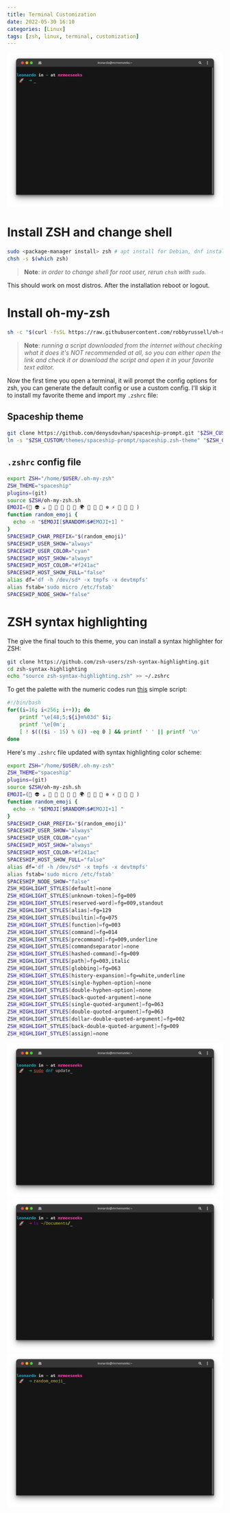 ```yaml
---
title: Terminal Customization
date: 2022-05-30 16:10
categories: [Linux]
tags: [zsh, linux, terminal, customization]
---
```


![Terminal](assets/img/terminal-rice.png)

# Install ZSH and change shell

```bash
sudo <package-manager install> zsh # apt install for Debian, dnf install for Fedora, etc.
chsh -s $(which zsh)
```
>**Note**: *in order to change shell for root user, rerun `chsh` with `sudo`.*

This should work on most distros. After the installation reboot or logout.

# Install oh-my-zsh

```bash
sh -c "$(curl -fsSL https://raw.githubusercontent.com/robbyrussell/oh-my-zsh/master/tools/install.sh)"
```
>**Note**: *running a script downloaded from the internet without checking what it does it's NOT recommended at all, so you can either open the link and check it or download the script and open it in your favorite text editor.*

Now the first time you open a terminal, it will prompt the config options for zsh, you can generate the default config or use a custom config. I'll skip it to install my favorite theme and import my `.zshrc` file:

## Spaceship theme
```bash
git clone https://github.com/denysdovhan/spaceship-prompt.git "$ZSH_CUSTOM/themes/spaceship-prompt" --depth=1
ln -s "$ZSH_CUSTOM/themes/spaceship-prompt/spaceship.zsh-theme" "$ZSH_CUSTOM/themes/spaceship.zsh-theme"
```

## `.zshrc` config file
```bash
export ZSH="/home/$USER/.oh-my-zsh"
ZSH_THEME="spaceship"
plugins=(git)
source $ZSH/oh-my-zsh.sh
EMOJI=(🚀 👽 ☕ 🐧 🍻 🔮 💾 🍪 🌍 🐫 🦊 🦄 ❄️ ⚡ 🎄 🌈 👻 )
function random_emoji {
  echo -n "$EMOJI[$RANDOM%$#EMOJI+1] "
}
SPACESHIP_CHAR_PREFIX="$(random_emoji)"
SPACESHIP_USER_SHOW="always"
SPACESHIP_USER_COLOR="cyan"
SPACESHIP_HOST_SHOW="always"
SPACESHIP_HOST_COLOR="#f241ac"
SPACESHIP_HOST_SHOW_FULL="false"
alias df='df -h /dev/sd* -x tmpfs -x devtmpfs'
alias fstab='sudo micro /etc/fstab'
SPACESHIP_NODE_SHOW="false"
```

# ZSH syntax highlighting

The give the final touch to this theme, you can install a syntax highlighter for ZSH:

```bash
git clone https://github.com/zsh-users/zsh-syntax-highlighting.git
cd zsh-syntax-highlighting
echo "source zsh-syntax-highlighting.zsh" >> ~/.zshrc
```
To get the palette with the numeric codes run [this](./assets/scripts/colors.sh) simple script:

```bash
#!/bin/bash
for((i=16; i<256; i++)); do
    printf "\e[48;5;${i}m%03d" $i;
    printf '\e[0m';
    [ ! $((($i - 15) % 6)) -eq 0 ] && printf ' ' || printf '\n'
done
```
Here's my `.zshrc` file updated with syntax highlighting color scheme:

```bash
export ZSH="/home/$USER/.oh-my-zsh"
ZSH_THEME="spaceship"
plugins=(git)
source $ZSH/oh-my-zsh.sh
EMOJI=(🚀 👽 ☕ 🐧 🍻 🔮 💾 🍪 🌍 🐫 🦊 🦄 ❄️ ⚡ 🎄 🌈 👻 )
function random_emoji {
  echo -n "$EMOJI[$RANDOM%$#EMOJI+1] "
}
SPACESHIP_CHAR_PREFIX="$(random_emoji)"
SPACESHIP_USER_SHOW="always"
SPACESHIP_USER_COLOR="cyan"
SPACESHIP_HOST_SHOW="always"
SPACESHIP_HOST_COLOR="#f241ac"
SPACESHIP_HOST_SHOW_FULL="false"
alias df='df -h /dev/sd* -x tmpfs -x devtmpfs'
alias fstab='sudo micro /etc/fstab'
SPACESHIP_NODE_SHOW="false"
ZSH_HIGHLIGHT_STYLES[default]=none
ZSH_HIGHLIGHT_STYLES[unknown-token]=fg=009
ZSH_HIGHLIGHT_STYLES[reserved-word]=fg=009,standout
ZSH_HIGHLIGHT_STYLES[alias]=fg=129
ZSH_HIGHLIGHT_STYLES[builtin]=fg=075
ZSH_HIGHLIGHT_STYLES[function]=fg=003
ZSH_HIGHLIGHT_STYLES[command]=fg=014
ZSH_HIGHLIGHT_STYLES[precommand]=fg=009,underline
ZSH_HIGHLIGHT_STYLES[commandseparator]=none
ZSH_HIGHLIGHT_STYLES[hashed-command]=fg=009
ZSH_HIGHLIGHT_STYLES[path]=fg=003,italic
ZSH_HIGHLIGHT_STYLES[globbing]=fg=063
ZSH_HIGHLIGHT_STYLES[history-expansion]=fg=white,underline
ZSH_HIGHLIGHT_STYLES[single-hyphen-option]=none
ZSH_HIGHLIGHT_STYLES[double-hyphen-option]=none
ZSH_HIGHLIGHT_STYLES[back-quoted-argument]=none
ZSH_HIGHLIGHT_STYLES[single-quoted-argument]=fg=063
ZSH_HIGHLIGHT_STYLES[double-quoted-argument]=fg=063
ZSH_HIGHLIGHT_STYLES[dollar-double-quoted-argument]=fg=002
ZSH_HIGHLIGHT_STYLES[back-double-quoted-argument]=fg=009
ZSH_HIGHLIGHT_STYLES[assign]=none
```

![sudo command](assets/img/rice-sudo-command.png)
![alias path](assets/img/rice-alias-path.png)
![function](assets/img/rice-function.png)
